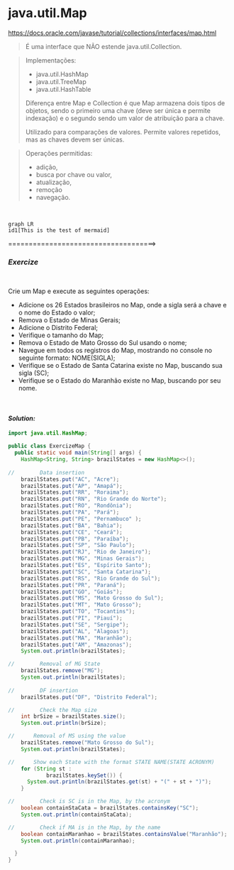 # java.util.Map<br>
https://docs.oracle.com/javase/tutorial/collections/interfaces/map.html
<br>

> É uma interface que NÃO estende java.util.Collection.<br>

> Implementações:
> - java.util.HashMap
> - java.util.TreeMap
> - java.util.HashTable
>
> Diferença entre Map e Collection é que Map armazena dois tipos de objetos,
> sendo o primeiro uma chave (deve ser única e permite indexação) e o segundo 
> sendo um valor de atribuição para a chave.
>
> Utilizado para comparações de valores.
> Permite valores repetidos, mas as chaves devem ser únicas.

> Operações permitidas:
> - adição,
> - busca por chave ou valor,
> - atualização,
> - remoção
> - navegação.

<br>

```mermaid
graph LR
id1[This is the test of mermaid]
```

<p>====================================></p>

### _*Exercize*_ 

<br>
<p>Crie um Map e execute as seguintes operações:

- Adicione os 26 Estados brasileiros no Map, onde a sigla será
  a chave e o nome do Estado o valor;
- Remova o Estado de Minas Gerais;
- Adicione o Distrito Federal;
- Verifique o tamanho do Map;
- Remova o Estado de Mato Grosso do Sul usando o nome;
- Navegue em todos os registros do Map, mostrando no console
no seguinte formato: NOME(SIGLA);
- Verifique se o Estado de Santa Catarina existe no Map, 
buscando sua sigla (SC);
- Verifique se o Estado do Maranhão existe no Map, 
buscando por seu nome.
</p> <br>

#### *Solution:*

```java
import java.util.HashMap;

public class ExercizeMap {
  public static void main(String[] args) {
    HashMap<String, String> brazilStates = new HashMap<>();
    
//        Data insertion
    brazilStates.put("AC", "Acre");
    brazilStates.put("AP", "Amapá");
    brazilStates.put("RR", "Roraima");
    brazilStates.put("RN", "Rio Grande do Norte");
    brazilStates.put("RO", "Rondônia");
    brazilStates.put("PA", "Pará");
    brazilStates.put("PE", "Pernambuco" );
    brazilStates.put("BA", "Bahia");
    brazilStates.put("CE", "Ceará");
    brazilStates.put("PB", "Paraíba");
    brazilStates.put("SP", "São Paulo");
    brazilStates.put("RJ", "Rio de Janeiro");
    brazilStates.put("MG", "Minas Gerais");
    brazilStates.put("ES", "Espírito Santo");
    brazilStates.put("SC", "Santa Catarina");
    brazilStates.put("RS", "Rio Grande do Sul");
    brazilStates.put("PR", "Paraná");
    brazilStates.put("GO", "Goiás");
    brazilStates.put("MS", "Mato Grosso do Sul");
    brazilStates.put("MT", "Mato Grosso");
    brazilStates.put("TO", "Tocantins");
    brazilStates.put("PI", "Piauí");
    brazilStates.put("SE", "Sergipe");
    brazilStates.put("AL", "Alagoas");
    brazilStates.put("MA", "Maranhão");
    brazilStates.put("AM", "Amazonas");
    System.out.println(brazilStates);

//        Removal of MG State
    brazilStates.remove("MG");
    System.out.println(brazilStates);
    
//        DF insertion  
    brazilStates.put("DF", "Distrito Federal");

//        Check the Map size
    int brSize = brazilStates.size();
    System.out.println(brSize);

//      Removal of MS using the value
    brazilStates.remove("Mato Grosso do Sul");
    System.out.println(brazilStates);

//      Show each State with the format STATE NAME(STATE ACRONYM)
    for (String st :
            brazilStates.keySet()) {
      System.out.println(brazilStates.get(st) + "(" + st + ")");
    }

//        Check is SC is in the Map, by the acronym
    boolean containStaCata = brazilStates.containsKey("SC");
    System.out.println(containStaCata);

//        Check if MA is in the Map, by the name
    boolean containMaranhao = brazilStates.containsValue("Maranhão");
    System.out.println(containMaranhao);

  }
}
```

